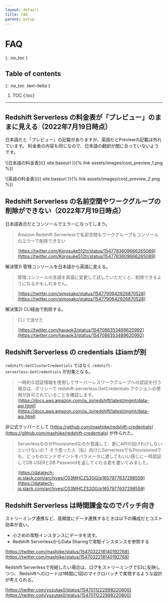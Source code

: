 ```yaml
---
layout: default
title: FAQ
parent: Setup
---
```


# FAQ
{: .no_toc }

## Table of contents
{: .no_toc .text-delta }

1. TOC
{:toc}

---

## Redshift Serverless の料金表が「プレビュー」のままに見える（2022年7月19日時点）

日本語だと「プレビュー」の記載がありますが、英語だとPreviewの記載は外れています。
料金表の内容も同じなので、日本語の翻訳が間に合っていないようです。

![日本語の料金表]({{ site.baseurl }}{% link assets/images/cost_preview_1.png %})

![英語の料金表]({{ site.baseurl }}{% link assets/images/cost_preview_2.png %})


## Redshift Serverless の名前空間やワークグループの削除ができない（2022年7月19日時点）

日本語表示だとコンソールでエラーになってしまう。

> Amazon Redshift Serverlessで名前空間もワークグループもコンソールのエラーで削除できない
> 
> [https://twitter.com/Korosuke512tr/status/1547783609666265089](https://twitter.com/Korosuke512tr/status/1547783609666265089)

解決策1) 管理コンソールを日本語から英語に変える。

> 管理コンソールの言語を英語に変更して試していただくと、削除できるようになるかもしれません。
> 
> [https://twitter.com/simosako/status/1547790642926870528](https://twitter.com/simosako/status/1547790642926870528)

解決策2) CLI経由で削除する。

> CLI で消せた
> 
> [https://twitter.com/hayaok3/status/1547086353489620992](https://twitter.com/hayaok3/status/1547086353489620992)

## Redshift Serverless の credentials はiamが別

`redshift:GetClusterCredentials` ではなく `redshift-serverless:GetCredentials` が対象となる。

> 一時的な認証情報を使用してサーバーレスワークグループへの認証を行う場合は、ポリシーで redshift-serverless:GetCredentials アクションの使用が許可されていることを確認します。
> [https://docs.aws.amazon.com/ja_jp/redshift/latest/mgmt/data-api.html](https://docs.aws.amazon.com/ja_jp/redshift/latest/mgmt/data-api.html)


非公式ラッパーとして [https://github.com/mashiike/redshift-credentials](https://github.com/mashiike/redshift-credentials) が作られた。

> ServerlessなのかProvisionedなのか意識して、更にAPIの投げわけしないといけないの？
> そう思った人（私）向けにServerlessでもProvisionedでも、どっちのエンドポイントをパラメータに渡してもいい感じに一時認証してDB USERとDB Passwordを返してくれる君を書いてみました。
> 
> [https://datatech-jp.slack.com/archives/C03MHCZS2GG/p1657977637298559](https://datatech-jp.slack.com/archives/C03MHCZS2GG/p1657977637298559)


## Redshift Serverless は時間課金なのでバッチ向き

ストリーミング連携など、高頻度にデータ連携するときは以下の構成だとコスト効率が良い。

- 小さめの常駐インスタンスにデータを流す。
- Redshift ServerlessからData Sharingで常駐インスタンスを参照する

[https://twitter.com/mashiike/status/1547032218140192768](https://twitter.com/mashiike/status/1547032218140192768)

Redshift Serverlessで完結したい場合は、ログをストリーミングでS3に反映しつつ、
Redshiftへのロードは1時間に1回のマイクロバッチで実現するような設計が考えられる。

[https://twitter.com/yuzutas0/status/1547011222998220800](https://twitter.com/yuzutas0/status/1547011222998220800)
